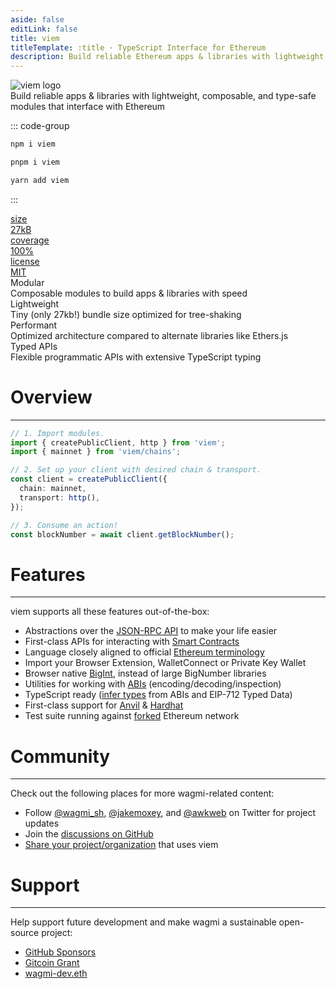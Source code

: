 ```yaml
---
aside: false
editLink: false
title: viem
titleTemplate: :title · TypeScript Interface for Ethereum
description: Build reliable Ethereum apps & libraries with lightweight, composable, & type-safe modules from viem.
---
```


<script setup lang="ts">
import { VPButton } from 'vitepress/theme'
import HomeSponsors from './.vitepress/theme/components/HomeSponsors.vue'
</script>

<div class="pt-[48px] max-sm:pt-0">
  <div class="absolute -left-28 right-0 -top-10 bottom-0 bg-[url('/colosseum-light.svg')] dark:bg-[url('/colosseum.svg')] bg-no-repeat z-[-1] max-sm:w-[200%] max-sm:-left-[200px] max-sm:hidden" />
  <div class="px-7 max-sm:px-0 flex justify-between z-0 max-md:justify-center">
    <div class="space-y-8 max-w-[400px] flex flex-col max-md:items-center">
      <img class="h-[72px] w-min logo max-sm:h-[60px]" src="/logo-light-hug.svg" alt="viem logo">
      <div class="font-medium text-[21px] max-sm:text-[18px] text-[#919193] max-md:text-center">Build reliable apps & libraries with <span class="text-black dark:text-white">lightweight</span>, <span class="text-black dark:text-white">composable</span>, and <span class="text-black dark:text-white">type-safe</span> modules that interface with Ethereum</div>
      <div class="flex justify-center space-x-2">
        <VPButton tag="a" size="medium" theme="brand" href="/docs/getting-started" text="Get Started" />
        <VPButton class="max-sm:hidden" tag="a" size="medium" theme="alt" href="/docs/introduction" text="Why viem?" />
        <VPButton tag="a" size="medium" theme="alt" href="https://github.com/wagmi-dev/viem" text="View on GitHub" />
      </div>
    </div>
    <div class="flex flex-col justify-between w-[440px] space-y-10 max-lg:w-[300px] max-md:hidden">
      <div class="h-full">

::: code-group

```bash [npm]
npm i viem
```

```bash [pnpm]
pnpm i viem
```

```bash [yarn]
yarn add viem
```

:::

  </div>
  <!-- TODO: Extract Bundle Size, Coverage badge data from respective APIs. -->
  <div class="flex justify-between space-x-2">
  <a href="https://bundlephobia.com/package/viem@0.0.1-alpha.39" class="cursor-pointer h-10 max-w-[120px] flex-1 relative rounded-lg overflow-hidden border border-black/10 dark:border-white/20" style="color: inherit;" rel="noreferrer noopener" target="_blank">
    <div class="absolute flex z-0 p-[6px] h-full w-full">
      <div class="flex-1 bg-white/60 dark:bg-black/40 flex items-center w-full h-full rounded-md">
        <span class="font-medium text-[15px] opacity-80 w-full text-center">size</span>
      </div>
      <div class="flex items-center h-full px-2">
        <span class="font-medium text-[15px] text-center w-full text-black dark:text-white">27kB</span>
      </div>
    </div>
    <div class="absolute left-0 right-0 top-0 bottom-0 bg-black/5 dark:bg-white/10 z-[-1]" />
    <div class="absolute left-0 right-0 top-0 bottom-0 backdrop-blur-[2px] backdrop-filter z-[-1]" />
  </a>
  <a href="https://app.codecov.io/gh/wagmi-dev/viem" class="cursor-pointer h-10 max-w-[160px] flex-1 relative rounded-lg overflow-hidden border border-green-400/50" style="color: inherit;" rel="noreferrer noopener" target="_blank">
    <div class="absolute flex z-0 p-[6px] h-full w-full">
      <div class="flex-1 bg-white/60 dark:bg-black/40 flex items-center w-full h-full rounded-md">
        <span class="font-medium text-[15px] opacity-80 w-full text-center">coverage</span>
      </div>
      <div class="flex items-center h-full px-2">
        <span class="font-medium text-[15px] text-center w-full text-green-400">100%</span>
      </div>
    </div>
    <div class="absolute left-0 right-0 top-0 bottom-0 bg-green-400 opacity-10 z-[-1]" />
    <div class="absolute left-0 right-0 top-0 bottom-0 backdrop-blur-[2px] backdrop-filter z-[-1]" />
  </a>
  <a href="https://github.com/wagmi-dev/viem/blob/main/LICENSE" class="cursor-pointer h-10 max-w-[130px] flex-1 relative rounded-lg overflow-hidden border border-black/10 dark:border-white/20 max-lg:hidden" style="color: inherit;" rel="noreferrer noopener" target="_blank">
    <div class="absolute flex z-0 p-[6px] h-full w-full">
      <div class="flex-1 bg-white/60 dark:bg-black/40 flex items-center w-full h-full rounded-md">
        <span class="font-medium text-[15px] opacity-80 w-full text-center">license</span>
      </div>
      <div class="flex items-center h-full px-2">
        <span class="font-medium text-[15px] text-center w-full text-black dark:text-white">MIT</span>
      </div>
    </div>
    <div class="absolute left-0 right-0 top-0 bottom-0 bg-black/5 dark:bg-white/10 z-[-1]" />
    <div class="absolute left-0 right-0 top-0 bottom-0 backdrop-blur-[2px] backdrop-filter z-[-1]" />
  </a>
  </div>
  </div>
  </div>
  <div class="flex justify-between flex-wrap mt-16 max-sm:hidden">
    <div class="pr-2 w-1/4 max-lg:pb-3 max-sm:px-0 max-lg:w-1/2 max-sm:w-full">
      <div class="relative w-full h-[168px] max-lg:h-[142px] overflow-hidden">
        <div class="border-white border border-solid border-opacity-10 rounded-lg h-full px-5 py-6 absolute z-10 flex flex-col justify-between w-full">
          <div class="text-xl font-medium text-black dark:text-white">Modular</div>
          <div class="text-[17px] font-medium text-[#919193]">Composable modules to build apps & libraries with speed</div>
        </div>
        <div class="absolute left-0 right-0 top-0 bottom-0 dark:bg-[#313136] opacity-20 z-0" />
        <div class="absolute left-0 right-0 top-0 bottom-0 backdrop-filter backdrop-blur-[2px] z-0" />
      </div>
    </div>
    <div class="pl-2 pr-2 max-sm:px-0 max-lg:pb-3 max-lg:pr-0 w-1/4 max-lg:w-1/2 max-sm:w-full">
      <div class="relative w-full h-[168px] max-lg:h-[142px]">
        <div class="border-white border border-solid border-opacity-10 rounded-lg h-full px-5 py-6 absolute z-10 flex flex-col justify-between w-full">
          <div class="text-xl font-medium text-black dark:text-white">Lightweight</div>
          <div class="text-[17px] font-medium text-[#919193]">Tiny (only 27kb!) bundle size optimized for tree-shaking</div>
        </div>
        <div class="absolute left-0 right-0 top-0 bottom-0 dark:bg-[#313136] opacity-20 z-0" />
        <div class="absolute left-0 right-0 top-0 bottom-0 backdrop-filter backdrop-blur-[2px] z-0" />
      </div>
    </div>
    <div class="pl-2 pr-2 max-lg:pb-3 max-sm:px-0 max-lg:pl-0 w-1/4 max-lg:w-1/2 max-sm:w-full">
      <div class="relative w-full h-[168px] max-lg:h-[142px]">
        <div class="border-white border border-solid border-opacity-10 rounded-lg h-full px-5 py-6 absolute z-10 flex flex-col justify-between w-full">
          <div class="text-xl font-medium text-black dark:text-white">Performant</div>
          <div class="text-[17px] font-medium text-[#919193]">Optimized architecture compared to alternate libraries like Ethers.js</div>
        </div>
        <div class="absolute left-0 right-0 top-0 bottom-0 dark:bg-[#313136] opacity-20 z-0" />
        <div class="absolute left-0 right-0 top-0 bottom-0 backdrop-filter backdrop-blur-[2px] z-0" />
      </div>
    </div>
    <div class="pl-2 w-1/4 max-sm:px-0 max-lg:w-1/2 max-sm:w-full">
      <div class="relative w-full h-[168px] max-lg:h-[142px]">
        <div class="border-white border border-solid border-opacity-10 rounded-lg h-full px-5 py-6 absolute z-10 flex flex-col justify-between w-full">
          <div class="text-xl font-medium text-black dark:text-white">Typed APIs</div>
          <div class="text-[17px] font-medium text-[#919193]">Flexible programmatic APIs with extensive TypeScript typing</div>
        </div>
        <div class="absolute left-0 right-0 top-0 bottom-0 dark:bg-[#313136] opacity-20 z-0" />
        <div class="absolute left-0 right-0 top-0 bottom-0 backdrop-filter backdrop-blur-[2px] z-0" />
      </div>
    </div>
  </div>
</div>

<div class="h-16" />

<div class="max-w-2xl mx-auto">
<h1>Overview</h1>
<hr class="h-2" />

```ts
// 1. Import modules.
import { createPublicClient, http } from 'viem';
import { mainnet } from 'viem/chains';

// 2. Set up your client with desired chain & transport.
const client = createPublicClient({
  chain: mainnet,
  transport: http(),
});

// 3. Consume an action!
const blockNumber = await client.getBlockNumber();
```

<div class="h-8" />
<h1>Features</h1>
<hr class="h-2" />

viem supports all these features out-of-the-box:

- Abstractions over the [JSON-RPC API](https://ethereum.org/en/developers/docs/apis/json-rpc/) to make your life easier
- First-class APIs for interacting with [Smart Contracts](https://ethereum.org/en/glossary/#smart-contract)
- Language closely aligned to official [Ethereum terminology](https://ethereum.org/en/glossary/)
- Import your Browser Extension, WalletConnect or Private Key Wallet
- Browser native [BigInt](https://developer.mozilla.org/en-US/docs/Web/JavaScript/Reference/Global_Objects/BigInt), instead of large BigNumber libraries
- Utilities for working with [ABIs](https://ethereum.org/en/glossary/#abi) (encoding/decoding/inspection)
- TypeScript ready ([infer types](/docs/typescript) from ABIs and EIP-712 Typed Data)
- First-class support for [Anvil](https://book.getfoundry.sh/) & [Hardhat](https://hardhat.org/)
- Test suite running against [forked](https://ethereum.org/en/glossary/#fork) Ethereum network

<div class="h-8" />
<h1>Community</h1>
<hr class="h-2" />

Check out the following places for more wagmi-related content:

- Follow [@wagmi_sh](https://twitter.com/wagmi_sh), [@jakemoxey](https://twitter.com/jakemoxey), and [@awkweb](https://twitter.com/awkweb) on Twitter for project updates
- Join the [discussions on GitHub](https://github.com/wagmi-dev/viem/discussions)
- [Share your project/organization](https://github.com/wagmi-dev/viem/discussions/104) that uses viem

<div class="h-8" />
<h1>Support</h1>
<hr class="h-2" />

Help support future development and make wagmi a sustainable open-source project:

- [GitHub Sponsors](https://github.com/sponsors/wagmi-dev?metadata_campaign=docs_support)
- [Gitcoin Grant](https://wagmi.sh/gitcoin)
- [wagmi-dev.eth](https://etherscan.io/enslookup-search?search=wagmi-dev.eth)

<div class="h-8" />

<HomeSponsors />
</div>

<style>
  .VPDoc .container {
    max-width: 1120px !important;
  }

  .VPDoc .content {
    max-width: 100% !important;
    padding: 0px !important;
    width: 100% !important;
  }
</style>

<style scoped>
  html:not(.dark) img.dark {
    display: none;
  }
  .dark img.light {
    display: none;
  }

  .dark .logo {
    filter: invert(1);
  }

  .card {
    background-color: var(--vp-c-bg-soft);
  }

  .language-bash {
    overflow-y: hidden;
  }

  .vp-code-group, .vp-code-group .language-bash {
    height: 100%;
  }

  .vp-code-group .language-bash {
    height: 100%;
    margin-bottom: 0px;
  }

  .vp-code-group {
    margin-top: 0px;
  }

  .vp-code-group .blocks {
    height: calc(100% - 37px);
  }

  .vp-code-group .tabs label {
    font-size: 16px;
  }

  .vp-code-group .tabs {
    justify-content: left;
  }

  .vp-code-group .shiki {
    padding-top: 16px;
  }

  .vp-code-group code {
    font-size: 22px;
  }
  
  /* .vp-code-group {
    width: 100% !important;
  } */

  .tabs {
    display: flex;
    justify-content: center;
  }
</style>
